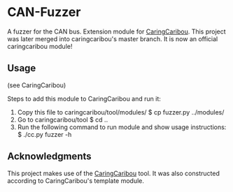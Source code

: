 # CAN-Fuzzer
A fuzzer for the CAN bus. Extension module for [CaringCaribou](https://github.com/CaringCaribou/caringcaribou).
This project was later merged into caringcaribou's master branch.
It is now an official caringcaribou module!

## Usage
(see CaringCaribou)

Steps to add this module to CaringCaribou and run it:
1. Copy this file to caringcaribou/tool/modules/
    $ cp fuzzer.py ../modules/
2. Go to caringcaribou/tool
    $ cd ..
3. Run the following command to run module and show usage instructions:
    $ ./cc.py fuzzer -h


## Acknowledgments
This project makes use of the [CaringCaribou](https://github.com/CaringCaribou/caringcaribou) tool.
It was also constructed according to CaringCaribou's template module.

